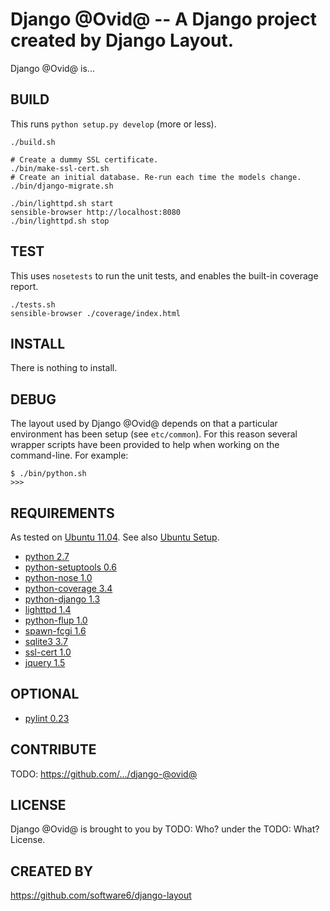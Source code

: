 Django @Ovid@ -- A Django project created by Django Layout.
===

Django @Ovid@ is...

## BUILD

This runs `python setup.py develop` (more or less).

    ./build.sh

    # Create a dummy SSL certificate.
    ./bin/make-ssl-cert.sh
    # Create an initial database. Re-run each time the models change.
    ./bin/django-migrate.sh

    ./bin/lighttpd.sh start
    sensible-browser http://localhost:8080
    ./bin/lighttpd.sh stop

## TEST

This uses `nosetests` to run the unit tests, and enables the built-in
coverage report.

    ./tests.sh
    sensible-browser ./coverage/index.html

## INSTALL

There is nothing to install.

## DEBUG

The layout used by Django @Ovid@ depends on that a particular
environment has been setup (see `etc/common`). For this reason several
wrapper scripts have been provided to help when working on the
command-line. For example:

    $ ./bin/python.sh
    >>>

## REQUIREMENTS

As tested on [Ubuntu 11.04](http://ubuntu.com/). See also [Ubuntu
Setup](https://github.com/software6/ubuntu-setup).

 * [python 2.7](http://www.python.org/)
 * [python-setuptools 0.6](http://packages.python.org/distribute/)
 * [python-nose 1.0](http://code.google.com/p/python-nose/)
 * [python-coverage 3.4](http://nedbatchelder.com/code/coverage/)
 * [python-django 1.3](http://www.djangoproject.com/)
 * [lighttpd 1.4](http://www.lighttpd.net/)
 * [python-flup 1.0](http://www.saddi.com/software/flup/)
 * [spawn-fcgi 1.6](http://redmine.lighttpd.net/projects/spawn-fcgi)
 * [sqlite3 3.7](http://www.sqlite.org/)
 * [ssl-cert 1.0](http://www.openssl.org/)
 * [jquery 1.5](http://www.jquery.com/)

## OPTIONAL

 * [pylint 0.23](http://www.logilab.org/project/pylint)

## CONTRIBUTE

TODO: https://github.com/.../django-@ovid@

## LICENSE

Django @Ovid@ is brought to you by TODO: Who? under the TODO: What?
License.

## CREATED BY

https://github.com/software6/django-layout
